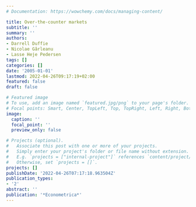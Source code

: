 ```yaml
---
# Documentation: https://wowchemy.com/docs/managing-content/

title: Over-the-counter markets
subtitle: ''
summary: ''
authors:
- Darrell Duffie
- Nicolae Gârleanu
- Lasse Heje Pedersen
tags: []
categories: []
date: '2005-01-01'
lastmod: 2022-04-26T09:17:19+02:00
featured: false
draft: false

# Featured image
# To use, add an image named `featured.jpg/png` to your page's folder.
# Focal points: Smart, Center, TopLeft, Top, TopRight, Left, Right, BottomLeft, Bottom, BottomRight.
image:
  caption: ''
  focal_point: ''
  preview_only: false

# Projects (optional).
#   Associate this post with one or more of your projects.
#   Simply enter your project's folder or file name without extension.
#   E.g. `projects = ["internal-project"]` references `content/project/deep-learning/index.md`.
#   Otherwise, set `projects = []`.
projects: []
publishDate: '2022-04-26T07:17:18.963504Z'
publication_types:
- '2'
abstract: ''
publication: '*Econometrica*'
---
```

